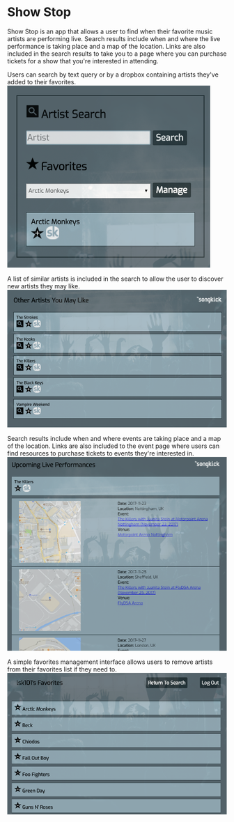 # Show Stop

Show Stop is an app that allows a user to find when their favorite music artists are performing live. Search results include when and where the live performance is taking place and a map of the location. Links are also included in the search results to take you to a page where you can purchase tickets for a show that you're interested in attending.


Users can search by text query or by a dropbox containing artists they've added to their favorites.
![Users can search by text query or by a dropbox containing artists they've added to their favorites.](https://raw.githubusercontent.com/LsK101/music-guide-v2/master/public/screenshots/search.PNG)


A list of similar artists is included in the search to allow the user to discover new artists they may like.
![A list of similar artists is included in the search to allow the user to discover new artists they may like.](https://raw.githubusercontent.com/LsK101/music-guide-v2/master/public/screenshots/similar.PNG)


Search results include when and where events are taking place and a map of the location. Links are also included to the event page where users can find resources to purchase tickets to events they're interested in.
![Search results include when and where events are taking place and a map of the location. Links are also included to the event page where users can find resources to purchase tickets to events they're interested in.](https://raw.githubusercontent.com/LsK101/music-guide-v2/master/public/screenshots/searchresults.PNG)


A simple favorites management interface allows users to remove artists from their favorites list if they need to.
![A simple favorites management interface allows users to remove artists from their favorites list if they need to.](https://raw.githubusercontent.com/LsK101/music-guide-v2/master/public/screenshots/favorites.PNG)